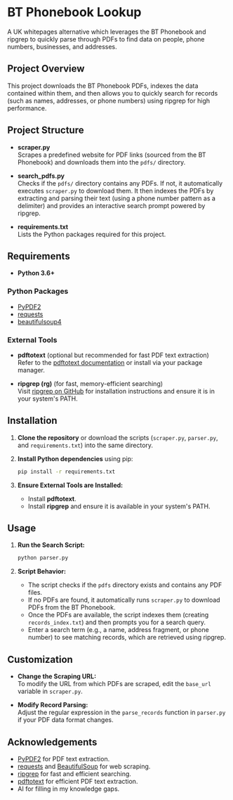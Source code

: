 # BT Phonebook Lookup

A UK whitepages alternative which leverages the BT Phonebook and ripgrep to quickly parse through PDFs to find data on people, phone numbers, businesses, and addresses.

## Project Overview

This project downloads the BT Phonebook PDFs, indexes the data contained within them, and then allows you to quickly search for records (such as names, addresses, or phone numbers) using ripgrep for high performance.

## Project Structure

- **scraper.py**  
  Scrapes a predefined website for PDF links (sourced from the BT Phonebook) and downloads them into the `pdfs/` directory.

- **search_pdfs.py**  
  Checks if the `pdfs/` directory contains any PDFs. If not, it automatically executes `scraper.py` to download them. It then indexes the PDFs by extracting and parsing their text (using a phone number pattern as a delimiter) and provides an interactive search prompt powered by ripgrep.

- **requirements.txt**  
  Lists the Python packages required for this project.

## Requirements

- **Python 3.6+**

### Python Packages

- [PyPDF2](https://pypi.org/project/PyPDF2/)
- [requests](https://pypi.org/project/requests/)
- [beautifulsoup4](https://pypi.org/project/beautifulsoup4/)

### External Tools

- **pdftotext** (optional but recommended for fast PDF text extraction)  
  Refer to the [pdftotext documentation](https://www.xpdfreader.com/pdftotext-man.html) or install via your package manager.

- **ripgrep (rg)** (for fast, memory-efficient searching)  
  Visit [ripgrep on GitHub](https://github.com/BurntSushi/ripgrep) for installation instructions and ensure it is in your system's PATH.

## Installation

1. **Clone the repository** or download the scripts (`scraper.py`, `parser.py`, and `requirements.txt`) into the same directory.

2. **Install Python dependencies** using pip:

    ```bash
    pip install -r requirements.txt
    ```

3. **Ensure External Tools are Installed:**

    - Install **pdftotext**.
    - Install **ripgrep** and ensure it is available in your system's PATH.

## Usage

1. **Run the Search Script:**

    ```bash
    python parser.py
    ```

2. **Script Behavior:**
   - The script checks if the `pdfs` directory exists and contains any PDF files.
   - If no PDFs are found, it automatically runs `scraper.py` to download PDFs from the BT Phonebook.
   - Once the PDFs are available, the script indexes them (creating `records_index.txt`) and then prompts you for a search query.
   - Enter a search term (e.g., a name, address fragment, or phone number) to see matching records, which are retrieved using ripgrep.

## Customization

- **Change the Scraping URL:**  
  To modify the URL from which PDFs are scraped, edit the `base_url` variable in `scraper.py`.

- **Modify Record Parsing:**  
  Adjust the regular expression in the `parse_records` function in `parser.py` if your PDF data format changes.

## Acknowledgements

- [PyPDF2](https://pypi.org/project/PyPDF2/) for PDF text extraction.
- [requests](https://pypi.org/project/requests/) and [BeautifulSoup](https://pypi.org/project/beautifulsoup4/) for web scraping.
- [ripgrep](https://github.com/BurntSushi/ripgrep) for fast and efficient searching.
- [pdftotext](https://www.xpdfreader.com/pdftotext-man.html) for efficient PDF text extraction.
- AI for filling in my knowledge gaps.
